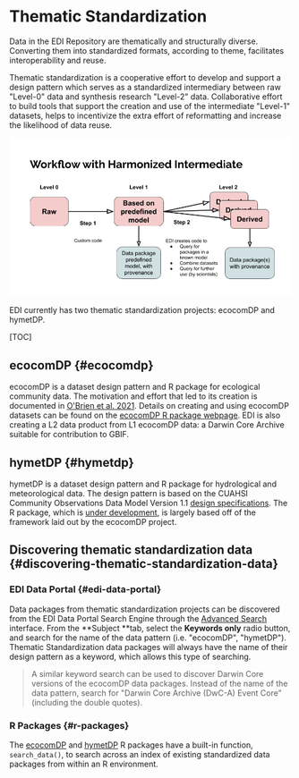 # Thematic Standardization

Data in the EDI Repository are thematically and structurally diverse. Converting them into standardized formats, according to theme, facilitates interoperability and reuse. 

Thematic standardization is a cooperative effort to develop and support a design pattern which serves as a standardized intermediary between raw "Level-0" data and synthesis research "Level-2" data. Collaborative effort to build tools that support the creation and use of the intermediate "Level-1" datasets, helps to incentivize the extra effort of reformatting and increase the likelihood of data reuse.

![](../../static/images/thematic-standardization-workflow.png)

EDI currently has two thematic standardization projects: ecocomDP and hymetDP.


[TOC]



## ecocomDP {#ecocomdp}

ecocomDP is a dataset design pattern and R package for ecological community data. The motivation and effort that led to its creation is documented in [O'Brien et al. 2021](https://doi.org/10.1016/j.ecoinf.2021.101374). Details on creating and using ecocomDP datasets can be found on the [ecocomDP R package webpage](https://ediorg.github.io/ecocomDP/). EDI is also creating a L2 data product from L1 ecocomDP data: a Darwin Core Archive suitable for contribution to GBIF.


## hymetDP {#hymetdp}

hymetDP is a dataset design pattern and R package for hydrological and meteorological data. The design pattern is based on the CUAHSI Community Observations Data Model Version 1.1 [design specifications](https://his.cuahsi.org/documents/odm1.1designspecifications.pdf). The R package, which is [under development](https://github.com/kzollove/hymetDP), is largely based off of the framework laid out by the ecocomDP project.


## Discovering thematic standardization data {#discovering-thematic-standardization-data}


### EDI Data Portal {#edi-data-portal}

Data packages from thematic standardization projects can be discovered from the EDI Data Portal Search Engine through the [Advanced Search](https://docs.google.com/document/d/12qCM3zASjkv1NBB-0Dtsbp4fNa8kUJvWUQI9LY1t4KM/edit#heading=h.55uu6ej8wlcw) interface. From the **Subject **tab, select the **Keywords only** radio button, and search for the name of the data pattern (i.e. "ecocomDP", "hymetDP"). Thematic Standardization data packages will always have the name of their design pattern as a keyword, which allows this type of searching.



>A similar keyword search can be used to discover Darwin Core versions of the ecocomDP data packages. Instead of the name of the data pattern, search for "Darwin Core Archive (DwC-A) Event Core" (including the double quotes).


### R Packages {#r-packages}

The [ecocomDP](https://cran.r-project.org/web/packages/ecocomDP/index.html) and [hymetDP](https://github.com/kzollove/hymetDP) R packages have a built-in function, `search_data()`, to search across an index of existing standardized data packages from within an R environment.
